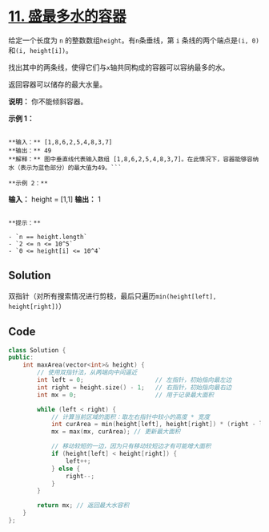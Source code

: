 # [11. 盛最多水的容器](https://leetcode.cn/problems/container-with-most-water/description/?envType=study-plan-v2&envId=top-100-liked)

给定一个长度为 `n` 的整数数组`height`。有`n`条垂线，第 `i` 条线的两个端点是`(i, 0)`和`(i, height[i])`。

找出其中的两条线，使得它们与`x`轴共同构成的容器可以容纳最多的水。

返回容器可以储存的最大水量。

**说明：** 你不能倾斜容器。

**示例 1：** 

<img alt="" src="https://gitee.com/baishuaishuai/saveimg/raw/master/202508062244601.jpg">

```
**输入：** [1,8,6,2,5,4,8,3,7]
**输出：** 49 
**解释：** 图中垂直线代表输入数组 [1,8,6,2,5,4,8,3,7]。在此情况下，容器能够容纳水（表示为蓝色部分）的最大值为49。```

**示例 2：** 

```
**输入：** height = [1,1]
**输出：** 1
```

**提示：** 

- `n == height.length`
- `2 <= n <= 10^5`
- `0 <= height[i] <= 10^4`
```

## Solution

双指针（对所有搜索情况进行剪枝，最后只遍历`min(height[left], height[right])`）

## Code

```c++
class Solution {
public:
    int maxArea(vector<int>& height) {
        // 使用双指针法，从两端向中间逼近
        int left = 0;                    // 左指针，初始指向最左边
        int right = height.size() - 1;   // 右指针，初始指向最右边
        int mx = 0;                      // 用于记录最大面积

        while (left < right) {
            // 计算当前区域的面积：取左右指针中较小的高度 * 宽度
            int curArea = min(height[left], height[right]) * (right - left);
            mx = max(mx, curArea); // 更新最大面积

            // 移动较短的一边，因为只有移动较短边才有可能增大面积
            if (height[left] < height[right]) {
                left++;
            } else {
                right--;
            }
        }

        return mx; // 返回最大水容积
    }
};

```

